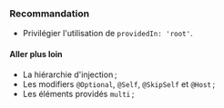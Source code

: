 ### Recommandation

- Privilégier l'utilisation de `providedIn: 'root'`.

#### Aller plus loin

- La hiérarchie d'injection ;
- Les modifiers `@Optional`, `@Self`, `@SkipSelf` et `@Host` ;
- Les éléments providés `multi` ;
